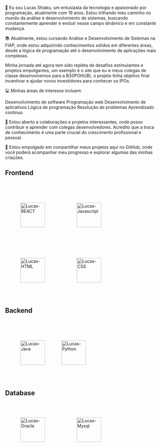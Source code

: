 👋 Eu sou Lucas Shiaku, um entusiasta da tecnologia e apaixonado por programação, atualmente com 19 anos. Estou trilhando meu caminho no mundo da análise e desenvolvimento de sistemas, buscando constantemente aprender e evoluir nesse campo dinâmico e em constante mudança.

📚 Atualmente, estou cursando Análise e Desenvolvimento de Sistemas na FIAP, onde estou adquirindo conhecimentos sólidos em diferentes áreas, desde a lógica de programação até o desenvolvimento de aplicações mais complexas.


Minha jornada até agora tem sido repleta de desafios estimulantes e projetos empolgantes, um exemplo é o site que eu e meus colegas de classe desenvolvemos para a B3(IPOHUB), o projeto tinha objetivo final incentivar e ajudar novos investidores para conhecer os IPOs.

💻 Minhas áreas de interesse incluem:

Desenvolvimento de software
Programação web
Desenvolvimento de aplicativos
Lógica de programação
Resolução de problemas
Aprendizado contínuo

🤝 Estou aberto a colaborações e projetos interessantes, onde posso contribuir e aprender com colegas desenvolvedores. Acredito que a troca de conhecimento é uma parte crucial do crescimento profissional e pessoal.

🚀 Estou empolgado em compartilhar meus projetos aqui no GitHub, onde você poderá acompanhar meu progresso e explorar algumas das minhas criações.


<h2>Frontend</h2>

<div style="display: inline_block;"><br>

  

<img align="center" alt="Lucas-REACT" height="80" width="80"  src="https://cdn.jsdelivr.net/gh/devicons/devicon/icons/react/react-original-wordmark.svg" style="margin: 50px;" />



  <img  align="center" alt="Lucas-Javascript" height="80" width="80" src="https://cdn.jsdelivr.net/gh/devicons/devicon/icons/javascript/javascript-original.svg" style="margin: 50px;" />

  <img   align="center" alt="Lucas-HTML" height="80" width="80"  src="https://cdn.jsdelivr.net/gh/devicons/devicon/icons/html5/html5-original-wordmark.svg" style="margin: 50px;"/>

  <img   align="center" alt="Lucas-CSS" height="80" width="80"  src="https://cdn.jsdelivr.net/gh/devicons/devicon/icons/css3/css3-original-wordmark.svg" style="margin: 50px;"/>

 


 </div>

##

<h2>Backend</h2>
<div style="display: inline_block"><br>


  

  <img align="center" alt="Lucas-Java" height="80" width="80" src="https://cdn.jsdelivr.net/gh/devicons/devicon/icons/java/java-original-wordmark.svg" style="margin: 50px;"/>


 
  <img align="center"  alt="Lucas-Python" height="80" width="80" src="https://cdn.jsdelivr.net/gh/devicons/devicon/icons/python/python-original-wordmark.svg" />



 </div>

<h2>Database</h2>
<div>
 

  <img align="center" alt="Lucas-Oracle" height="80" width="80" src="https://cdn.jsdelivr.net/gh/devicons/devicon/icons/oracle/oracle-original.svg" style="margin: 50px;"/>

  

  <img align="center" alt="Lucas-Mysql" height="80" width="80" src="https://cdn.jsdelivr.net/gh/devicons/devicon/icons/mysql/mysql-original-wordmark.svg" style="margin: 50px;"/>

 </div>
          
